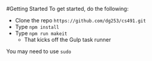 #Getting Started
To get started, do the following:
* Clone the repo `https://github.com/dg253/cs491.git`
* Type `npm install`
* Type `npm run makeit`
	* That kicks off the Gulp task runner

You may need to use `sudo`
